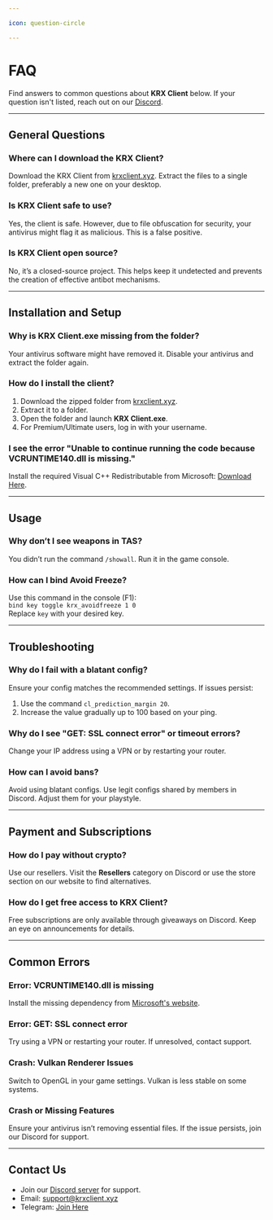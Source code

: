 ```yaml
---

icon: question-circle

---
```


# FAQ

Find answers to common questions about **KRX Client** below. If your question isn't listed, reach out on our [Discord](https://discord.gg/MwzsHadQAe).

---

## General Questions

### **Where can I download the KRX Client?**
Download the KRX Client from [krxclient.xyz](https://krxclient.xyz). Extract the files to a single folder, preferably a new one on your desktop.

### **Is KRX Client safe to use?**
Yes, the client is safe. However, due to file obfuscation for security, your antivirus might flag it as malicious. This is a false positive.

### **Is KRX Client open source?**
No, it’s a closed-source project. This helps keep it undetected and prevents the creation of effective antibot mechanisms.

---

## Installation and Setup

### **Why is KRX Client.exe missing from the folder?**
Your antivirus software might have removed it. Disable your antivirus and extract the folder again.

### **How do I install the client?**
1. Download the zipped folder from [krxclient.xyz](https://krxclient.xyz).
2. Extract it to a folder.
3. Open the folder and launch **KRX Client.exe**.
4. For Premium/Ultimate users, log in with your username.

### **I see the error "Unable to continue running the code because VCRUNTIME140.dll is missing."**
Install the required Visual C++ Redistributable from Microsoft: [Download Here](https://aka.ms/vs/17/release/vc_redist.x64.exe).

---

## Usage

### **Why don’t I see weapons in TAS?**
You didn’t run the command `/showall`. Run it in the game console.

### **How can I bind Avoid Freeze?**
Use this command in the console (F1):  
```bind key toggle krx_avoidfreeze 1 0```  
Replace `key` with your desired key.

---

## Troubleshooting

### **Why do I fail with a blatant config?**
Ensure your config matches the recommended settings. If issues persist:
1. Use the command `cl_prediction_margin 20`.
2. Increase the value gradually up to 100 based on your ping.

### **Why do I see "GET: SSL connect error" or timeout errors?**
Change your IP address using a VPN or by restarting your router.

### **How can I avoid bans?**
Avoid using blatant configs. Use legit configs shared by members in Discord. Adjust them for your playstyle.

---

## Payment and Subscriptions

### **How do I pay without crypto?**
Use our resellers. Visit the **Resellers** category on Discord or use the store section on our website to find alternatives.

### **How do I get free access to KRX Client?**
Free subscriptions are only available through giveaways on Discord. Keep an eye on announcements for details.

---

## Common Errors

### **Error: VCRUNTIME140.dll is missing**
Install the missing dependency from [Microsoft's website](https://aka.ms/vs/17/release/vc_redist.x64.exe).

### **Error: GET: SSL connect error**
Try using a VPN or restarting your router. If unresolved, contact support.

### **Crash: Vulkan Renderer Issues**
Switch to OpenGL in your game settings. Vulkan is less stable on some systems.

### **Crash or Missing Features**
Ensure your antivirus isn’t removing essential files. If the issue persists, join our Discord for support.

---

## Contact Us

- Join our [Discord server](https://discord.gg/MwzsHadQAe) for support.
- Email: support@krxclient.xyz  
- Telegram: [Join Here](https://t.me/joinchat/4sp4Mduuf0RiZGM0)
